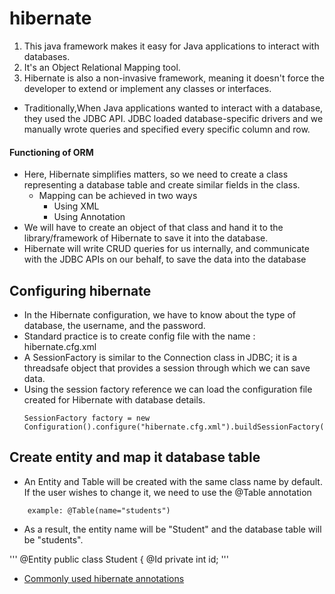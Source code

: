  # hibernate
1. This java framework makes it easy for Java applications to interact with databases.
2. It's an Object Relational Mapping tool. 
3. Hibernate is also a non-invasive framework, meaning it doesn't force the developer to extend or implement any classes or interfaces.

- Traditionally,When Java applications wanted to interact with a database, they used the JDBC API. JDBC loaded database-specific drivers and we manually wrote queries and specified every specific column and row.


#### Functioning of ORM
- Here, Hibernate simplifies matters, so we need to create a class representing a database table and create similar fields in the class.
    - Mapping can be achieved in two ways
        - Using XML
        - Using Annotation
- We will have to create an object of that class and hand it to the library/framework of Hibernate to save it into the database.
- Hibernate will write CRUD queries for us internally, and communicate with the JDBC APIs on our behalf, to save the data into the database

## Configuring hibernate 
- In the Hibernate configuration, we have to know about the type of database, the username, and the password.
- Standard practice is to create config file with the name : hibernate.cfg.xml
- A SessionFactory is similar to the Connection class in JDBC; it is a threadsafe object that provides a session through which we can save data.
- Using the session factory reference we can load the configuration file created for Hibernate with database details.
    ```
    SessionFactory factory = new Configuration().configure("hibernate.cfg.xml").buildSessionFactory();
    ```

## Create entity and map it database table

- An Entity and Table will be created with the same class name by default. If the user wishes to change it, we need to use the @Table annotation 
``` 
	example: @Table(name="students") 
``` 
- As a result, the entity name will be "Student" and the database table will be "students".

'''
	@Entity
	public class Student {
		@Id
		private int id;
'''
- [Commonly used hibernate annotations](https://dzone.com/articles/all-hibernate-annotations-mapping-annotations)